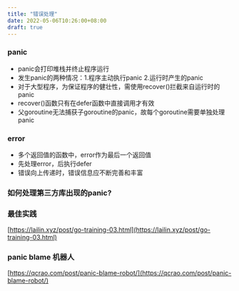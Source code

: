 ```yaml
---
title: "错误处理"
date: 2022-05-06T10:26:00+08:00
draft: true
---
```

### panic

- panic会打印堆栈并终止程序运行
- 发生panic的两种情况：1.程序主动执行panic 2.运行时产生的panic
- 对于大型程序，为保证程序的健壮性，需使用recover()拦截来自运行时的panic
- recover()函数只有在defer函数中直接调用才有效
- 父goroutine无法捕获子goroutine的panic，故每个goroutine需要单独处理panic

### error

- 多个返回值的函数中，error作为最后一个返回值
- 先处理error，后执行defer
- 错误向上传递时，错误信息应不断完善和丰富

### 如何处理第三方库出现的panic?

### 最佳实践

[https://lailin.xyz/post/go-training-03.html](https://lailin.xyz/post/go-training-03.html)

### panic blame 机器人

[https://qcrao.com/post/panic-blame-robot/](https://qcrao.com/post/panic-blame-robot/)
